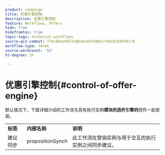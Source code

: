 ```yaml
---
product: campaign
title: 优惠引擎控制
description: 优惠引擎控制
feature: Workflows, Offers
hide: true
hidefromtoc: true
topic-tags: technical-workflows
source-git-commit: 776c664a99721063dce5fa003cf40c81d94f8c78
workflow-type: tm+mt
source-wordcount: '52'
ht-degree: 3%

---
```



# 优惠引擎控制{#control-of-offer-engine}



默认情况下，下面详细介绍的工作流与具有执行实例&#x200B;**模块的选件引擎的**&#x200B;控件一起安装。

<table> 
 <tbody> 
  <tr> 
   <td> <strong>标签</strong><br /> </td> 
   <td> <strong>内部名称</strong><br /> </td> 
   <td> <strong>说明</strong><br /> </td> 
  </tr> 
  <tr> 
   <td> <span class="uicontrol">建议同步</span> <br /> </td> 
   <td> <span class="uicontrol">propositionSynch</span> <br /> </td> 
   <td> 此工作流在营销实例与用于交互的执行实例之间同步建议。<br /> </td> 
  </tr> 
 </tbody> 
</table>


